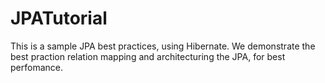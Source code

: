 # JPATutorial
This is a sample JPA best practices, using Hibernate. We demonstrate the best praction relation mapping and architecturing the JPA, for best perfomance.

